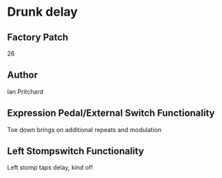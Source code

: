 



# Drunk delay

## Factory Patch


26
## Author


Ian Pritchard
## Expression Pedal/External Switch Functionality


Toe down brings on additional repeats and modulation
## Left Stompswitch Functionality


Left stomp taps delay, kind of!